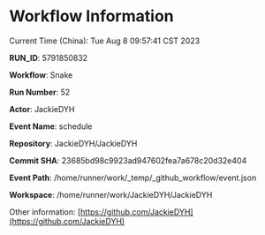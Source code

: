 # Workflow Information

Current Time (China): Tue Aug  8 09:57:41 CST 2023  

**RUN_ID**: 5791850832  

**Workflow**: Snake  

**Run Number**: 52  

**Actor**: JackieDYH  

**Event Name**: schedule  

**Repository**: JackieDYH/JackieDYH  

**Commit SHA**: 23685bd98c9923ad947602fea7a678c20d32e404  

**Event Path**: /home/runner/work/_temp/_github_workflow/event.json  

**Workspace**: /home/runner/work/JackieDYH/JackieDYH  

Other information: [https://github.com/JackieDYH](https://github.com/JackieDYH)
